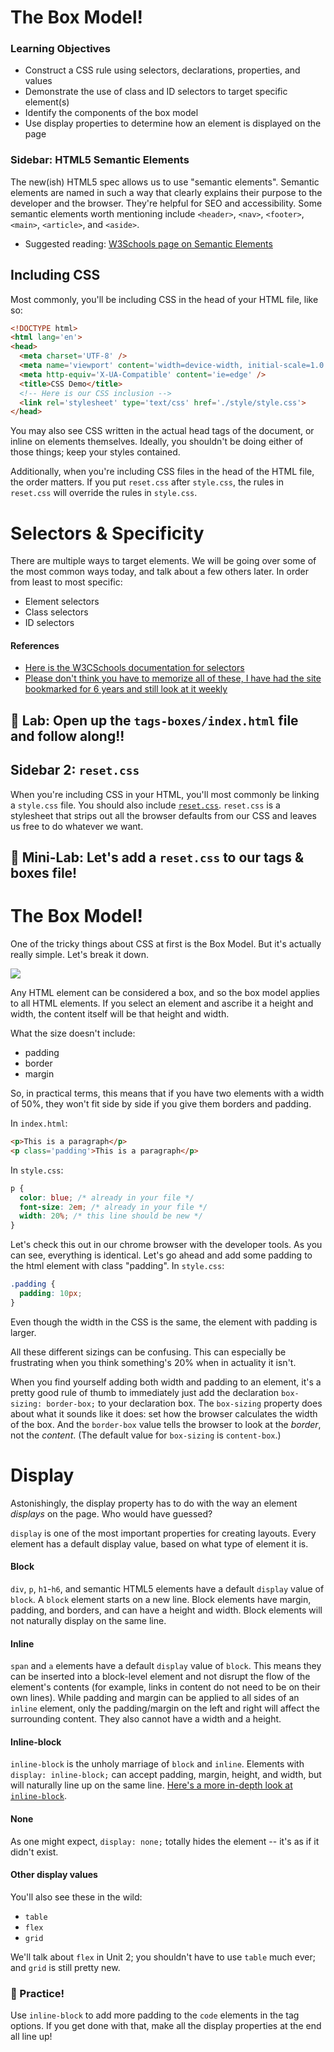 # The Box Model!

### Learning Objectives

- Construct a CSS rule using selectors, declarations, properties, and values
- Demonstrate the use of class and ID selectors to target specific element(s)
- Identify the components of the box model
- Use display properties to determine how an element is displayed on the page


### Sidebar: HTML5 Semantic Elements

The new(ish) HTML5 spec allows us to use "semantic elements". Semantic elements are named in such a way that clearly explains their purpose to the developer and the browser. They're helpful for SEO and accessibility. Some semantic elements worth mentioning include `<header>`, `<nav>`, `<footer>`, `<main>`, `<article>`, and `<aside>`.

- Suggested reading: [W3Schools page on Semantic Elements](https://www.w3schools.com/html/html5_semantic_elements.asp)

## Including CSS

Most commonly, you'll be including CSS in the head of your HTML file, like so:

```html
<!DOCTYPE html>
<html lang='en'>
<head>
  <meta charset='UTF-8' />
  <meta name='viewport' content='width=device-width, initial-scale=1.0' />
  <meta http-equiv='X-UA-Compatible' content='ie=edge' />
  <title>CSS Demo</title>
  <!-- Here is our CSS inclusion -->
  <link rel='stylesheet' type='text/css' href='./style/style.css'>
</head>
```

You may also see CSS written in the actual head tags of the document, or inline on elements themselves. Ideally, you shouldn't be doing either of those things; keep your styles contained.

Additionally, when you're including CSS files in the head of the HTML file, the order matters. If you put `reset.css` after `style.css`, the rules in `reset.css` will override the rules in `style.css`.

# Selectors & Specificity

There are multiple ways to target elements. We will be going over some of the most common ways today, and talk about a few others later. In order from least to most specific:

- Element selectors
- Class selectors
- ID selectors

#### References

- [Here is the W3CSchools documentation for selectors](https://www.w3schools.com/cssref/css_selectors.asp)
- [Please don't think you have to memorize all of these, I have had the site bookmarked for 6 years and still look at it weekly](https://code.tutsplus.com/tutorials/the-30-css-selectors-you-must-memorize--net-16048)

## 🚀 Lab: Open up the `tags-boxes/index.html` file and follow along!!

## Sidebar 2: `reset.css`

When you're including CSS in your HTML, you'll most commonly be linking a `style.css` file. You should also include [`reset.css`](http://meyerweb.com/eric/tools/css/reset/reset.css). `reset.css` is a stylesheet that strips out all the browser defaults from our CSS and leaves us free to do whatever we want.

## 🚀 Mini-Lab: Let's add a `reset.css` to our tags & boxes file!

# The Box Model!

One of the tricky things about CSS at first is the Box Model. But it's actually really simple. Let's break it down.

![](https://dl.dropboxusercontent.com/s/capg35hblhr6o7v/Screenshot%202015-10-13%2014.11.39.png?dl=0)

Any HTML element can be considered a box, and so the box model applies to all HTML elements. If you select an element and ascribe it a height and width, the content itself will be that height and width.

What the size doesn't include:
- padding
- border
- margin

So, in practical terms, this means that if you have two elements with a width of 50%, they won't fit side by side if you give them borders and padding.

In `index.html`:

```html
<p>This is a paragraph</p>
<p class='padding'>This is a paragraph</p>
```

In `style.css`:

```css
p {
  color: blue; /* already in your file */
  font-size: 2em; /* already in your file */
  width: 20%; /* this line should be new */
}
```

Let's check this out in our chrome browser with the developer tools. As you can see, everything is identical. Let's go ahead and add some padding to the html element with class "padding". In `style.css`:

```css
.padding {
  padding: 10px;
}
```

Even though the width in the CSS is the same, the element with padding is larger.

All these different sizings can be confusing. This can especially be frustrating when you think something's 20% when in actuality it isn't.  

When you find yourself adding both width and padding to an element, it's a pretty good rule of thumb to immediately just add the declaration `box-sizing: border-box;` to your declaration box. The `box-sizing` property does about what it sounds like it does: set how the browser calculates the width of the box. And the `border-box` value tells the browser to look at the _border_, not the _content_. (The default value for `box-sizing` is `content-box`.)

# Display

Astonishingly, the display property has to do with the way an element _displays_ on the page. Who would have guessed?

`display` is one of the most important properties for creating layouts. Every element has a default display value, based on what type of element it is.

#### Block

`div`, `p`, `h1`-`h6`, and semantic HTML5 elements have a default `display` value of `block`. A `block` element starts on a new line. Block elements have margin, padding, and borders, and can have a height and width. Block elements will not naturally display on the same line.

#### Inline

`span` and `a` elements have a default `display` value of `block`. This means they can be inserted into a block-level element and not disrupt the flow of the element's contents (for example, links in content do not need to be on their own lines). While padding and margin can be applied to all sides of an `inline` element, only the padding/margin on the left and right will affect the surrounding content. They also cannot have a width and a height.

#### Inline-block

`inline-block` is the unholy marriage of `block` and `inline`. Elements with `display: inline-block;` can accept padding, margin, height, and width, but will naturally line up on the same line. [Here's a more in-depth look at `inline-block`](https://designshack.net/articles/css/whats-the-deal-with-display-inline-block/).

#### None

As one might expect, `display: none;` totally hides the element -- it's as if it didn't exist.

#### Other display values

You'll also see these in the wild:
- `table`
- `flex`
- `grid`

We'll talk about `flex` in Unit 2; you shouldn't have to use `table` much ever; and `grid` is still pretty new.

### 🚀 Practice! 

Use `inline-block` to add more padding to the `code` elements in the tag options. If you get done with that, make all the display properties at the end all line up!

